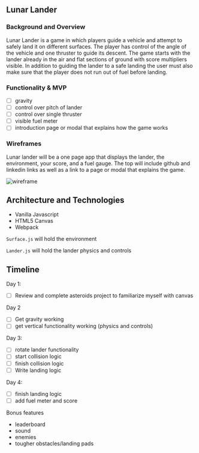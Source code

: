 ## Lunar Lander

### Background and Overview

Lunar Lander is a game in which players guide a vehicle and attempt to safely land it on different surfaces. The player has control of the angle of the vehicle and one thruster to guide its descent. The game starts with the lander already in the air and flat sections of ground with score multipliers visible. In addition to guiding the lander to a safe landing the user must also make sure that the player does not run out of fuel before landing.

### Functionality & MVP
- [ ] gravity
- [ ] control over pitch of lander
- [ ] control over single thruster
- [ ] visible fuel meter
- [ ] introduction page or modal that explains how the game works
### Wireframes
Lunar lander will be a one page app that displays the lander, the environment, your score, and a fuel gauge. The top will include github and linkedin links as well as a link to a page or modal that explains the game.

![wireframe](https://i.imgur.com/IehikxR.png)


## Architecture and Technologies
- Vanilla Javascript
- HTML5 Canvas
- Webpack

`Surface.js` will hold the environment

`Lander.js` will hold the lander physics and controls

## Timeline

Day 1: 
- [ ] Review and complete asteroids project to familiarize myself with canvas


Day 2
- [ ] Get gravity working
- [ ] get vertical functionality working (physics and controls)

Day 3: 
- [ ] rotate lander functionality
- [ ] start collision logic
- [ ] finish collision logic
- [ ] Write landing logic

Day 4: 
- [ ] finish landing logic
- [ ] add fuel meter and score

Bonus features
- leaderboard
- sound
- enemies
- tougher obstacles/landing pads
